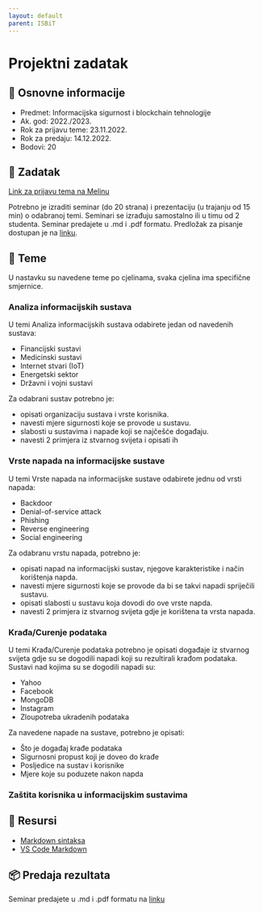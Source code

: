 ```yaml
---
layout: default
parent: ISBiT
---
```

# Projektni zadatak

## 📢 Osnovne informacije

- Predmet: Informacijska sigurnost i blockchain tehnologije
- Ak. god: 2022./2023.
- Rok za prijavu teme: 23.11.2022.
- Rok za predaju: 14.12.2022.
- Bodovi: 20

## 🎯 Zadatak

[Link za prijavu tema na Melinu](merlin)

Potrebno je izraditi seminar (do 20 strana) i prezentaciju (u trajanju od 15 min) o odabranoj temi. Seminari se izrađuju samostalno ili u timu od 2 studenta. Seminar predajete u .md i .pdf formatu. Predložak za pisanje dostupan je na [linku](../isbit-projektni-template.md).

## 🧾 Teme

U nastavku su navedene teme po cjelinama, svaka cjelina ima specifične smjernice.

### Analiza informacijskih sustava

U temi Analiza informacijskih sustava odabirete jedan od navedenih sustava:

- Financijski sustavi
- Medicinski sustavi
- Internet stvari (IoT)
- Energetski sektor
- Državni i vojni sustavi

Za odabrani sustav potrebno je:

- opisati organizaciju sustava i vrste korisnika.
- navesti mjere sigurnosti koje se provode u sustavu.
- slabosti u sustavima i napade koji se najčešće događaju.
- navesti 2 primjera iz stvarnog svijeta i opisati ih

### Vrste napada na informacijske sustave

U temi Vrste napada na informacijske sustave odabirete jednu od vrsti napada:

- Backdoor
- Denial-of-service attack
- Phishing
- Reverse engineering
- Social engineering

Za odabranu vrstu napada, potrebno je:

- opisati napad na informacijski sustav, njegove karakteristike i način korištenja napda.
- navesti mjere sigurnosti koje se provode da bi se takvi napadi spriječili sustavu.
- opisati slabosti u sustavu koja dovodi do ove vrste napda.
- navesti 2 primjera iz stvarnog svijeta gdje je korištena ta vrsta napada.

### Krađa/Curenje podataka

U temi Krađa/Curenje podataka potrebno je opisati događaje iz stvarnog svijeta gdje su se dogodili napadi koji su rezultirali krađom podataka.
Sustavi nad kojima su se dogodili napadi su:

- Yahoo
- Facebook
- MongoDB
- Instagram
- Zloupotreba ukradenih podataka

Za navedene napade na sustave, potrebno je opisati:

- Što je događaj krađe podataka
- Sigurnosni propust koji je doveo do krađe
- Posljedice na sustav i korisnike
- Mjere koje su poduzete nakon napda

### Zaštita  korisnika u informacijskim sustavima

## 📂 Resursi

- [Markdown sintaksa](https://www.markdownguide.org/basic-syntax/)
- [VS Code Markdown](https://code.visualstudio.com/docs/languages/markdown)

## 📦 Predaja rezultata

Seminar predajete u .md i .pdf formatu na [linku](merlin)